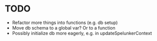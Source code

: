 # TODO

- Refactor more things into functions (e.g. db setup)
- Move db schema to a global var? Or to a function
- Possibly initialize db more eagerly, e.g. in updateSpelunkerContext
